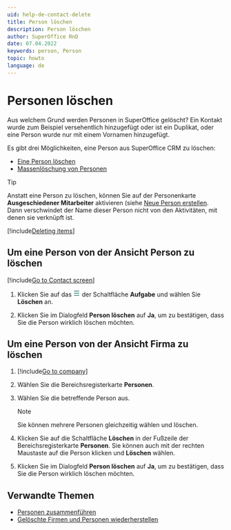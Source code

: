 ```yaml
---
uid: help-de-contact-delete
title: Person löschen
description: Person löschen
author: SuperOffice RnD
date: 07.04.2022
keywords: person, Person
topic: howto
language: de
---
```


# Personen löschen

Aus welchem Grund werden Personen in SuperOffice gelöscht? Ein Kontakt wurde zum Beispiel versehentlich hinzugefügt oder ist ein Duplikat, oder eine Person wurde nur mit einem Vornamen hinzugefügt.

Es gibt drei Möglichkeiten, eine Person aus SuperOffice CRM zu löschen:

* [Eine Person löschen][1]
* [Massenlöschung von Personen][3]

> [!TIP]
> Anstatt eine Person zu löschen, können Sie auf der Personenkarte **Ausgeschiedener Mitarbeiter** aktivieren (siehe [Neue Person erstellen][6]. Dann verschwindet der Name dieser Person nicht von den Aktivitäten, mit denen sie verknüpft ist.

[!include[Deleting items](../../learn/includes/tip-deletion.md)]

## Um eine Person von der Ansicht Person zu löschen

[!include[Go to Contact screen](../../learn/includes/goto-contact.md)]

1. Klicken Sie auf das ![Symbol][img1] der Schaltfläche **Aufgabe** und wählen Sie **Löschen** an.

1. Klicken Sie im Dialogfeld **Person löschen** auf **Ja**, um zu bestätigen, dass Sie die Person wirklich löschen möchten.

## Um eine Person von der Ansicht Firma zu löschen

1. [!include[Go to company](../../learn/includes/goto-company.md)]

1. Wählen Sie die Bereichsregisterkarte **Personen**.

1. Wählen Sie die betreffende Person aus.

    > [!NOTE]
    > Sie können mehrere Personen gleichzeitig wählen und löschen.

1. Klicken Sie auf die Schaltfläche **Löschen** in der Fußzeile der Bereichsregisterkarte **Personen**. Sie können auch mit der rechten Maustaste auf die Person klicken und **Löschen** wählen.

1. Klicken Sie im Dialogfeld **Person löschen** auf **Ja**, um zu bestätigen, dass Sie die Person wirklich löschen möchten.

## Verwandte Themen

* [Personen zusammenführen][2]
* [Gelöschte Firmen und Personen wiederherstellen][5]

<!-- Referenced links -->
[1]: delete.md
[2]: merge-contacts.md
[3]: ../../learn/basics/bulk-update.md
[5]: ../../learn/basics/deleting-elements.md#restore
[6]: create.md

<!-- Referenced images -->
[img1]: ../../../media/icons/btn-menu.png

